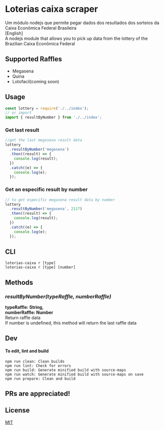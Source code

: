 # Loterias caixa scraper

Um módulo nodejs que permite pegar dados dos resultados dos sorteios da Caixa
Econômica Federal Brasileira <br> [English] <br> A nodejs module that allows you
to pick up data from the lottery of the Brazilian Caixa Econômica Federal

## Supported Raffles

- Megasena
- Quina
- Lotofacil(coming soon)

## Usage

```javascript
const lottery = require('./../index');
// or import
import { resultByNumber } from './../index';
```

### Get last result

```javascript
//get the last megasena result data
lottery
  .resultByNumber('megasena')
  .then((result) => {
    console.log(result);
  })
  .catch((e) => {
    console.log(e);
  });
```

### Get an especific result by number

```javascript
// to get especific megasena result data by number
lottery
  .resultByNumber('megasena', 2117)
  .then((result) => {
    console.log(result);
  })
  .catch((e) => {
    console.log(e);
  });
```

## CLI

```console
loterias-caixa r [type]
loterias-caixa r [type] [number]
```

## Methods

### _resultByNumber(typeRaffle, numberRaffle)_

**typeRaffle: String,<br> numberRaffle: Number**<br> Return raffle data<br> If
number is undefined, this method will return the last raffle data

## Dev

#### To edit, lint and build

```
npm run clean: Clean builds
npm run lint: Check for errors
npm run build: Generate minified build with source-maps
npm run watch: Generate minified build with source-maps on save
npm run prepare: Clean and build
```

## PRs are appreciated!

## License

[MIT](https://github.com/luccasr73/loterias-caixa-scraper/blob/master/LICENCE)
